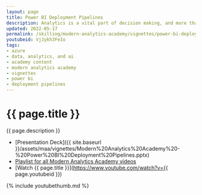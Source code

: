 ```yaml
---
layout: page
title: Power BI Deployment Pipelines
description: Analytics is a vital part of decision making, and more than ever creators must collaborate effectively to author reliable and available reports. This session will look at the deployment pipelines tool in Power BI, allowing creators to manage the lifecycle (develop and test) before moving into production.
updated: 2022-05-17
permalink: /skilling/modern-analytics-academy/vignettes/power-bi-deployment-pipelines
youtubeid: VjJykh3FeIo
tags: 
- azure
- data, analytics, and ai
- academy content
- modern analytics academy
- vignettes
- power bi
- deployment pipelines
---
```


# {{ page.title }}

{{ page.description }}

* [Presentation Deck]({{ site.baseurl }}/assets/maa/vignettes/Modern%20Analytics%20Academy%20-%20Power%20BI%20Deployment%20Pipelines.pptx)
* [Playlist for all Modern Analytics Academy videos](https://www.youtube.com/playlist?list=PL8_VXqhvJI9DtxeuFmmQ0V6Z_zL0MXnnI)
* [Watch {{ page.title }}](https://www.youtube.com/watch?v={{ page.youtubeid }})

{% include youtubethumb.md 
%}